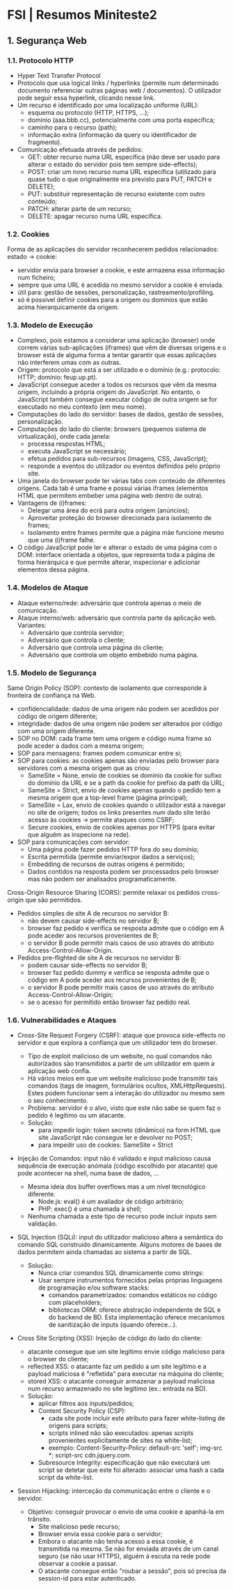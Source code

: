 # FSI | Resumos Miniteste2

## 1. Segurança Web

### 1.1. Protocolo HTTP

- Hyper Text Transfer Protocol
- Protocolo que usa logical links / hyperlinks (permite num determinado documento referenciar outras páginas web / documentos). O utilizador pode seguir essa hyperlink, clicando nesse link.
- Um recurso é identificado por uma localização uniforme (URL):
  - esquema ou protocolo (HTTP, HTTPS, ...);
  - domínio (aaa.bbb.cc), potencialmente com uma porta específica;
  - caminho para o recurso (path);
  - informação extra (informação da query ou identificador de fragmento).
- Comunicação efetuada através de pedidos:
  - GET: obter recurso numa URL específica (não deve ser usado para alterar o estado do servidor pois tem sempre side-effects);
  - POST: criar um novo recurso numa URL específica (utilizado para quase tudo o que originalmente era previsto para PUT, PATCH e DELETE);
  - PUT: substituir representação de recurso existente com outro conteúdo;
  - PATCH: alterar parte de um recurso;
  - DELETE: apagar recurso numa URL específica.

### 1.2. Cookies

Forma de as aplicações do servidor reconhecerem pedidos relacionados: estado -> cookie:
  - servidor envia para browser a cookie, e este armazena essa informação num ficheiro;
  - sempre que uma URL é acedida no mesmo servidor a cookie é enviada.
  - útil para: gestão de sessões, personalização, rastreamento/profiling.
  - só é possível definir cookies para a origem ou domínios que estão acima hierarquicamente da origem.

### 1.3. Modelo de Execução

- Complexo, pois estamos a considerar uma aplicação (browser) onde correm várias sub-aplicações (iframes) que vêm de diversas origens e o browser está de alguma forma a tentar garantir que essas aplicações não interferem umas com as outras.
- Origem: protocolo que está a ser utilizado e o domínio (e.g.: protocolo: HTTP; domínio: feup.up.pt).
- JavaScript consegue aceder a todos os recursos que vêm da mesma origem, incluindo a própria origem do JavaScript. No entanto, o JavaScript também consegue executar código de outra origem se for executado no meu contexto (em meu nome).
- Computações do lado do servidor: bases de dados, gestão de sessões, personalização.
- Computações do lado do cliente: browsers (pequenos sistema de virtualização), onde cada janela:
  - processa respostas HTML;
  - executa JavaScript se necessário;
  - efetua pedidos para sub-recursos (imagens, CSS, JavaScript);
  - responde a eventos do utilizador ou eventos definidos pelo próprio site.
- Uma janela do browser pode ter várias tabs com conteúdo de diferentes origens. Cada tab é uma frame e possui várias iframes (elementos HTML que permitem embeber uma página web dentro de outra).
- Vantagens de (i)frames:
  - Delegar uma área do ecrã para outra origem (anúncios);
  - Aproveitar proteção do browser direcionada para isolamento de frames;
  - Isolamento entre frames permite que a página mãe funcione mesmo que uma (i)frame falhe.
- O código JavaScript pode ler e alterar o estado de uma página com o DOM: interface orientada a objetos, que representa toda a página de forma hierárquica e que permite alterar, inspecionar e adicionar elementos dessa página.

### 1.4. Modelos de Ataque

- Ataque externo/rede: adversário que controla apenas o meio de comunicação.
- Ataque interno/web: adversário que controla parte da aplicação web. Variantes:
  - Adversário que controla servidor;
  - Adversário que controla o cliente;
  - Adversário que controla uma página do cliente;
  - Adversário que controla um objeto embebido numa página.

### 1.5. Modelo de Segurança

Same Origin Policy (SOP): contexto de isolamento que corresponde à fronteira de confiança na Web.
- confidencialidade: dados de uma origem não podem ser acedidos por código de origem diferente;
- integridade: dados de uma origem não podem ser alterados por código com uma origem diferente.
- SOP no DOM: cada frame tem uma origem e código numa frame só pode aceder a dados com a mesma origem;
- SOP para mensagens: frames podem comunicar entre si;
- SOP para cookies: as cookies apenas são enviadas pelo browser para servidores com a mesma origem que as criou:
  - SameSite = None, envio de cookies se domínio da cookie for sufixo do domínio da URL e se a path da cookie for prefixo da path da URL;
  - SameSite = Strict, envio de cookies apenas quando o pedido tem a mesma origem que a top-level frame (página principal);
  - SameSite = Lax, envio de cookies quando o utilizador está a navegar no site de origem; todos os links presentes num dado site terão acesso às cookies -> permite ataques como CSRF;
  - Secure cookies, envio de cookies apenas por HTTPS (para evitar que alguém as inspecione na rede).
- SOP para comunicações com servidor:
  - Uma página pode fazer pedidos HTTP fora do seu domínio;
  - Escrita permitida (permite enviar/expor dados a serviços);
  - Embedding de recursos de outras origens é permitido;
  - Dados contidos na resposta podem ser processados pelo browser mas não podem ser analisados programaticamente.

Cross-Origin Resource Sharing (CORS): permite relaxar os pedidos cross-origin que são permitidos. 
- Pedidos simples de site A de recursos no servidor B:
  - não devem causar side-effects no servidor B;
  - browser faz pedido e verifica se resposta admite que o código em A pode aceder aos recursos provenientes de B;
  - o servidor B pode permitir mais casos de uso através do atributo Access-Control-Allow-Origin.
- Pedidos pre-flighted de site A de recursos no servidor B:
  - podem causar side-effects no servidor B;
  - browser faz pedido dummy e verifica se resposta admite que o código em A pode aceder aos recursos provenientes de B;
  - o servidor B pode permitir mais casos de uso através do atributo Access-Control-Allow-Origin;
  - se o acesso for permitido então browser faz pedido real.

### 1.6. Vulnerabilidades e Ataques

- Cross-Site Request Forgery (CSRF): ataque que provoca side-effects no servidor e que explora a confiança que um utilizador tem do browser.
  - Tipo de exploit malicioso de um website, no qual comandos não autorizados são transmitidos a partir de um utilizador em quem a aplicação web confia.
  - Há vários meios em que um website malicioso pode transmitir tais comandos (tags de imagem, formulários ocultos, XMLHttpRequests). Estes podem funcionar sem a interação do utilizador ou mesmo sem o seu conhecimento.
  - Problema: servidor é o alvo, visto que este não sabe se quem faz o pedido é legítimo ou um atacante.
  - Solução:
    - para impedir login: token secreto (dinâmico) na form HTML que site JavaScript não consegue ler e devolver no POST;
    - para impedir uso de cookies: SameSite = Strict

- Injeção de Comandos: input não é validado e input malicioso causa sequência de execução anómala (código escolhido por atacante) que pode acontecer na shell, numa base de dados, ...
  - Mesma ideia dos buffer overflows mas a um nível tecnológico diferente.
    - Node.js: eval() é um avaliador de código arbitrário;
    - PHP: exec() é uma chamada à shell;
  - Nenhuma chamada a este tipo de recurso pode incluir inputs sem validação.

- SQL Injection (SQLi): input do utilizador malicioso altera a semântica do comando SQL construído dinamicamente. Alguns motores de bases de dados permitem ainda chamadas ao sistema a partir de SQL.
  - Solução:
    - Nunca criar comandos SQL dinamicamente como strings:
    - Usar sempre instrumentos fornecidos pelas próprias linguagens de programação e/ou software stacks:
      - comandos parametrizados: comandos estáticos no código com placeholders;
      - bibliotecas ORM: oferece abstração independente de SQL e do backend de BD. Esta implementação oferece mecanismos de sanitização de inputs (quando oferece...).

- Cross Site Scripting (XSS): Injeção de código do lado do cliente:
  - atacante consegue que um site legítimo envie código malicioso para o browser do cliente;
  - reflected XSS: o atacante faz um pedido a um site legítimo e a payload maliciosa é "refletida" para executar na máquina do cliente;
  - stored XSS: o atacante conseguir armazenar a payload maliciosa num recurso armazenado no site legítimo (ex.: entrada na BD).
  - Solução:
    - aplicar filtros aos inputs/pedidos;
    - Content Security Policy (CSP):
      - cada site pode incluir este atributo para fazer white-listing de origens para scripts;
      - scripts inlined não são executados: apenas scripts provenientes explicitamente de sites na white-list;
      - exemplo: Content-Security-Policy: default-src 'self'; img-src *; script-src cdn.jquery.com.
    - Subresource Integrity: especificação que não executará um script se detetar que este foi alterado: associar uma hash a cada script da white-list.

- Session Hijacking: interceção da communicação entre o cliente e o servidor.
  - Objetivo: conseguir provocar o envio de uma cookie e apanhá-la em trânsito.
    - Site malicioso pede recurso;
    - Browser envia essa cookie para o servidor;
    - Embora o atacante não tenha acesso a essa cookie, é transmitida na mesma. Se não for enviada através de um canal seguro (se não usar HTTPS), alguém à escuta na rede pode observar a cookie a passar.
    - O atacante consegue então "roubar a sessão", pois só precisa da session-id para estar autenticado.